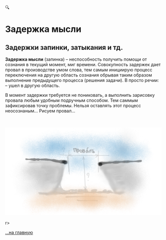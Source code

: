 🔍<div class="navi"> <nav id="navi"> <!-- js --> </nav>

# Задержка мысли

Задержки запинки, затыкания и тд.
---

**Задержка мысли** (запинка) – неспособность получить помощи от сознания в текущий момент, миг времени. Совокупность задержек дает провал в производстве умом слова, тем самым инициирую процесc переключения на другую область сознания обрывая таким образом выполнение предыдущего процесса (решения задачи). 
В просто речии: – ушел в другую область.

В момент задержки требуется не пониковать, а выполнить зарисовку провала любым удобным подручным способом. Тем саммым зафиксировав точку проблемы. Нельзя оставлять этот процесс неосознаным… Рисуем провал…

<br>

![провал в памяти](assets/img/proval.png)


r>

[…на главную](/)

<br>
<script src="assets/js/navi.js"></script>